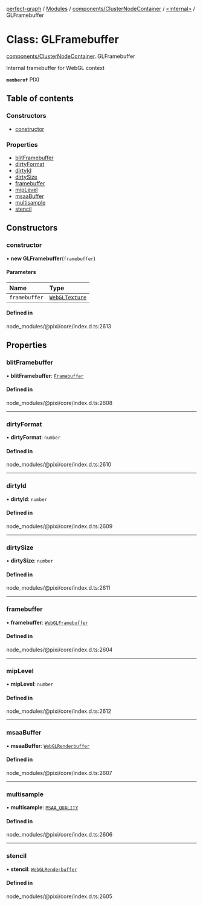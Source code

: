 [perfect-graph](../README.md) / [Modules](../modules.md) / [components/ClusterNodeContainer](../modules/components_ClusterNodeContainer.md) / [<internal\>](../modules/components_ClusterNodeContainer._internal_.md) / GLFramebuffer

# Class: GLFramebuffer

[components/ClusterNodeContainer](../modules/components_ClusterNodeContainer.md).[<internal>](../modules/components_ClusterNodeContainer._internal_.md).GLFramebuffer

Internal framebuffer for WebGL context

**`memberof`** PIXI

## Table of contents

### Constructors

- [constructor](components_ClusterNodeContainer._internal_.GLFramebuffer.md#constructor)

### Properties

- [blitFramebuffer](components_ClusterNodeContainer._internal_.GLFramebuffer.md#blitframebuffer)
- [dirtyFormat](components_ClusterNodeContainer._internal_.GLFramebuffer.md#dirtyformat)
- [dirtyId](components_ClusterNodeContainer._internal_.GLFramebuffer.md#dirtyid)
- [dirtySize](components_ClusterNodeContainer._internal_.GLFramebuffer.md#dirtysize)
- [framebuffer](components_ClusterNodeContainer._internal_.GLFramebuffer.md#framebuffer)
- [mipLevel](components_ClusterNodeContainer._internal_.GLFramebuffer.md#miplevel)
- [msaaBuffer](components_ClusterNodeContainer._internal_.GLFramebuffer.md#msaabuffer)
- [multisample](components_ClusterNodeContainer._internal_.GLFramebuffer.md#multisample)
- [stencil](components_ClusterNodeContainer._internal_.GLFramebuffer.md#stencil)

## Constructors

### constructor

• **new GLFramebuffer**(`framebuffer`)

#### Parameters

| Name | Type |
| :------ | :------ |
| `framebuffer` | [`WebGLTexture`](../modules/components_ClusterNodeContainer._internal_.md#webgltexture) |

#### Defined in

node_modules/@pixi/core/index.d.ts:2613

## Properties

### blitFramebuffer

• **blitFramebuffer**: [`Framebuffer`](components_ClusterNodeContainer._internal_.Framebuffer.md)

#### Defined in

node_modules/@pixi/core/index.d.ts:2608

___

### dirtyFormat

• **dirtyFormat**: `number`

#### Defined in

node_modules/@pixi/core/index.d.ts:2610

___

### dirtyId

• **dirtyId**: `number`

#### Defined in

node_modules/@pixi/core/index.d.ts:2609

___

### dirtySize

• **dirtySize**: `number`

#### Defined in

node_modules/@pixi/core/index.d.ts:2611

___

### framebuffer

• **framebuffer**: [`WebGLFramebuffer`](../modules/components_ClusterNodeContainer._internal_.md#webglframebuffer)

#### Defined in

node_modules/@pixi/core/index.d.ts:2604

___

### mipLevel

• **mipLevel**: `number`

#### Defined in

node_modules/@pixi/core/index.d.ts:2612

___

### msaaBuffer

• **msaaBuffer**: [`WebGLRenderbuffer`](../modules/components_ClusterNodeContainer._internal_.md#webglrenderbuffer)

#### Defined in

node_modules/@pixi/core/index.d.ts:2607

___

### multisample

• **multisample**: [`MSAA_QUALITY`](../enums/components_ClusterNodeContainer._internal_.MSAA_QUALITY.md)

#### Defined in

node_modules/@pixi/core/index.d.ts:2606

___

### stencil

• **stencil**: [`WebGLRenderbuffer`](../modules/components_ClusterNodeContainer._internal_.md#webglrenderbuffer)

#### Defined in

node_modules/@pixi/core/index.d.ts:2605
